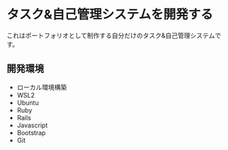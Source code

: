 # タスク&自己管理システムを開発する

これはポートフォリオとして制作する自分だけのタスク&自己管理システムです。

## 開発環境

* ローカル環境構築
* WSL2
* Ubuntu
* Ruby
* Rails
* Javascript
* Bootstrap
* Git